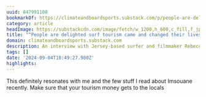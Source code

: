 ```yaml
---
uuid: 847991108
bookmarkOf: https://climateandboardsports.substack.com/p/people-are-delighted-that-surf-tourism
category: article
headImage: https://substackcdn.com/image/fetch/w_1200,h_600,c_fill,f_jpg,q_auto:good,fl_progressive:steep,g_auto/https%3A%2F%2Fsubstack-post-media.s3.amazonaws.com%2Fpublic%2Fimages%2Fbd688bc6-4991-4c20-9583-f0b6bc26bc6e_4240x2832.jpeg
title: "“People are delighted surf tourism came and changed their lives.”"
domain: climateandboardsports.substack.com
description: An interview with Jersey-based surfer and filmmaker Rebecca Coley
tags: []
date: '2024-09-04T18:49:27.980Z'
highlights:
---
```


This definitely resonates with me and the few stuff I read about Imsouane recently. Make sure that your tourism money gets to the locals

